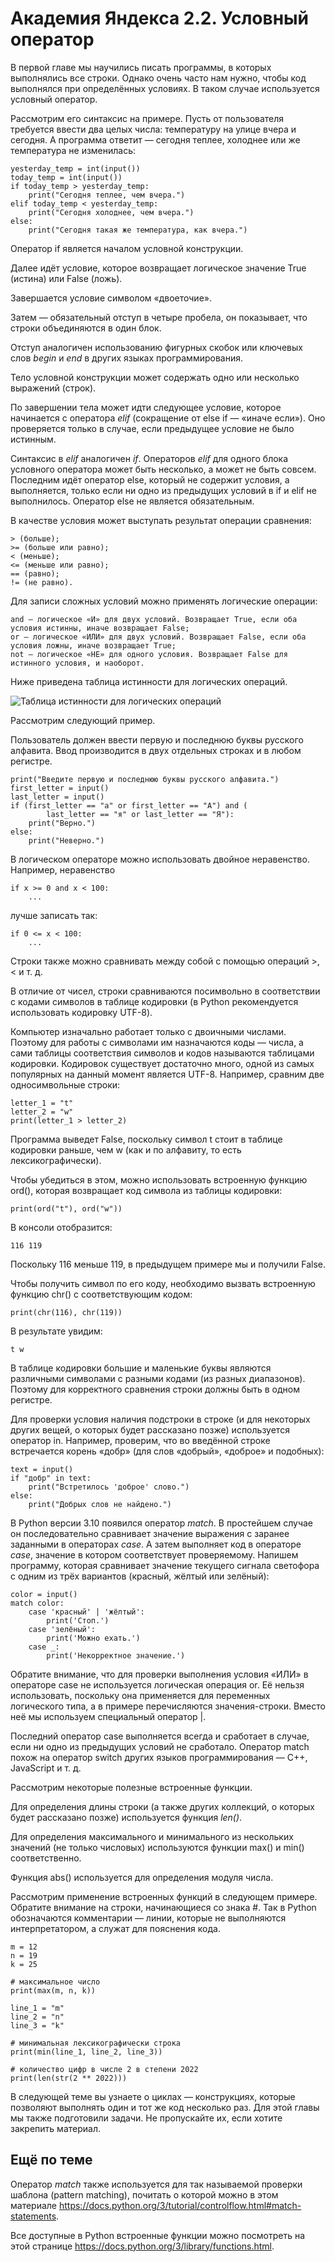 # Академия Яндекса 2.2. Условный оператор

В первой главе мы научились писать программы, в которых выполнялись все строки. Однако очень часто нам нужно, чтобы код выполнялся при определённых условиях. В таком случае используется условный оператор.

Рассмотрим его синтаксис на примере. Пусть от пользователя требуется ввести два целых числа: температуру на улице вчера и сегодня. А программа ответит — сегодня теплее, холоднее или же температура не изменилась:

    yesterday_temp = int(input())
    today_temp = int(input())
    if today_temp > yesterday_temp:
        print("Сегодня теплее, чем вчера.")
    elif today_temp < yesterday_temp:
        print("Сегодня холоднее, чем вчера.")
    else:
        print("Сегодня такая же температура, как вчера.")

Оператор if является началом условной конструкции. 

Далее идёт условие, которое возвращает логическое значение True (истина) или False (ложь).

Завершается условие символом «двоеточие». 

Затем — обязательный отступ в четыре пробела, он показывает, что строки объединяются в один блок. 

Отступ аналогичен использованию фигурных скобок или ключевых слов _begin_ и _end_ в других языках программирования.

Тело условной конструкции может содержать одно или несколько выражений (строк). 

По завершении тела может идти следующее условие, которое начинается с оператора _elif_ (сокращение от else if — «иначе если»). Оно проверяется только в случае, если предыдущее условие не было истинным.

Синтаксис в _elif_ аналогичен _if_. Операторов _elif_ для одного блока условного оператора может быть несколько, а может не быть совсем. Последним идёт оператор else, который не содержит условия, а выполняется, только если ни одно из предыдущих условий в if и elif не выполнилось. Оператор else не является обязательным.

В качестве условия может выступать результат операции сравнения:

    > (больше);
    >= (больше или равно);
    < (меньше);
    <= (меньше или равно);
    == (равно);
    != (не равно).

Для записи сложных условий можно применять логические операции:

    and — логическое «И» для двух условий. Возвращает True, если оба условия истинны, иначе возвращает False;
    or — логическое «ИЛИ» для двух условий. Возвращает False, если оба условия ложны, иначе возвращает True;
    not — логическое «НЕ» для одного условия. Возвращает False для истинного условия, и наоборот.

Ниже приведена таблица истинности для логических операций.

![Таблица истинности для логических операций](/PythonYandex/.pictures/001.jpg)

Рассмотрим следующий пример. 

Пользователь должен ввести первую и последнюю буквы русского алфавита. Ввод производится в двух отдельных строках и в любом регистре.

    print("Введите первую и последнюю буквы русского алфавита.")
    first_letter = input()
    last_letter = input()
    if (first_letter == "а" or first_letter == "А") and (
            last_letter == "я" or last_letter == "Я"):
        print("Верно.")
    else:
        print("Неверно.")

В логическом операторе можно использовать двойное неравенство. 
Например, неравенство

    if x >= 0 and x < 100:
        ...

лучше записать так:

    if 0 <= x < 100:
        ...

Строки также можно сравнивать между собой с помощью операций >, < и т. д. 

В отличие от чисел, строки сравниваются посимвольно в соответствии с кодами символов в таблице кодировки (в Python рекомендуется использовать кодировку UTF-8).

Компьютер изначально работает только с двоичными числами. Поэтому для работы с символами им назначаются коды — числа, а сами таблицы соответствия символов и кодов называются таблицами кодировки. Кодировок существует достаточно много, одной из самых популярных на данный момент является UTF-8. Например, сравним две односимвольные строки:

    letter_1 = "t"
    letter_2 = "w"
    print(letter_1 > letter_2)

Программа выведет False, поскольку символ t стоит в таблице кодировки раньше, чем w (как и по алфавиту, то есть лексикографически). 

Чтобы убедиться в этом, можно использовать встроенную функцию ord(), которая возвращает код символа из таблицы кодировки:

    print(ord("t"), ord("w"))

В консоли отобразится:

    116 119

Поскольку 116 меньше 119, в предыдущем примере мы и получили False.

Чтобы получить символ по его коду, необходимо вызвать встроенную функцию chr() с соответствующим кодом:

    print(chr(116), chr(119))

В результате увидим:

    t w

В таблице кодировки большие и маленькие буквы являются различными символами с разными кодами (из разных диапазонов). Поэтому для корректного сравнения строки должны быть в одном регистре.

Для проверки условия наличия подстроки в строке (и для некоторых других вещей, о которых будет рассказано позже) используется оператор in. Например, проверим, что во введённой строке встречается корень «добр» (для слов «добрый», «доброе» и подобных):

    text = input()
    if "добр" in text:
        print("Встретилось 'доброе' слово.")
    else:
        print("Добрых слов не найдено.")

В Python версии 3.10 появился оператор _match_. В простейшем случае он последовательно сравнивает значение выражения с заранее заданными в операторах _case_. А затем выполняет код в операторе _case_, значение в котором соответствует проверяемому. Напишем программу, которая сравнивает значение текущего сигнала светофора с одним из трёх вариантов (красный, жёлтый или зелёный):

    color = input()
    match color:
        case 'красный' | 'жёлтый':
            print('Стоп.')
        case 'зелёный':
            print('Можно ехать.')
        case _:
            print('Некорректное значение.')

Обратите внимание, что для проверки выполнения условия «ИЛИ» в операторе case не используется логическая операция or. Её нельзя использовать, поскольку она применяется для переменных логического типа, а в примере перечисляются значения-строки. Вместо неё мы используем специальный оператор |.

Последний оператор case выполняется всегда и сработает в случае, если ни одно из предыдущих условий не сработало. Оператор match похож на оператор switch других языков программирования — C++, JavaScript и т. д.

Рассмотрим некоторые полезные встроенные функции.

Для определения длины строки (а также других коллекций, о которых будет рассказано позже) используется функция _len()_.

Для определения максимального и минимального из нескольких значений (не только числовых) используются функции max() и min() соответственно.

Функция abs() используется для определения модуля числа.

Рассмотрим применение встроенных функций в следующем примере. Обратите внимание на строки, начинающиеся со знака #. Так в Python обозначаются комментарии — линии, которые не выполняются интерпретатором, а служат для пояснения кода.

    m = 12
    n = 19
    k = 25

    # максимальное число
    print(max(m, n, k))

    line_1 = "m"
    line_2 = "n"
    line_3 = "k"

    # минимальная лексикографически строка
    print(min(line_1, line_2, line_3))

    # количество цифр в числе 2 в степени 2022
    print(len(str(2 ** 2022)))

В следующей теме вы узнаете о циклах — конструкциях, которые позволяют выполнять один и тот же код несколько раз. Для этой главы мы также подготовили задачи. Не пропускайте их, если хотите закрепить материал.

## Ещё по теме
Оператор _match_ также используется для так называемой проверки шаблона (pattern matching), почитать о которой можно в этом материале https://docs.python.org/3/tutorial/controlflow.html#match-statements.

Все доступные в Python встроенные функции можно посмотреть на этой странице https://docs.python.org/3/library/functions.html.
